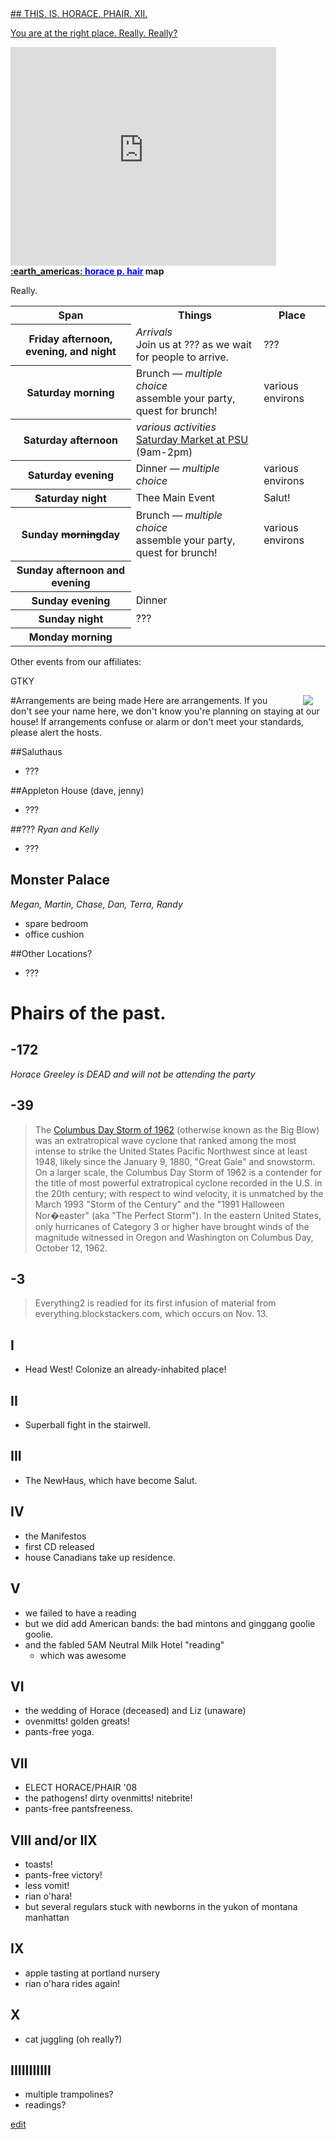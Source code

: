 <a class="anchor" href="#look-at-me" name="look-at-me">
## THIS. IS. HORACE. PHAIR. XII.

You are at the right place. Really. Really?

<iframe width="425" height="350" frameborder="0" scrolling="no" marginheight="0" marginwidth="0" src="http://maps.google.com/maps/ms?hl=en&amp;ie=UTF8&amp;hq=&amp;hnear=Portland,+Oregon&amp;msa=0&amp;msid=116469707736573020051.00045795ab44f482df768&amp;ll=45.557018,-122.656141&amp;spn=0.136784,0.220757&amp;output=embed"></iframe><strong>:earth_americas: <a href="http://maps.google.com/maps/ms?hl=en&amp;ie=UTF8&amp;hq=&amp;hnear=Portland,+Oregon&amp;msa=0&amp;msid=116469707736573020051.00045795ab44f482df768&amp;ll=45.557018,-122.656141&amp;spn=0.136784,0.220757&amp;source=embed" style="color:#0000FF;text-align:left">horace p. hair</a>  map <i class="icon-new-window"></i></strong>

Really.

<table width="80%" cellspacing="0" cellpadding="3"><tr><th>Span</th><th>Things</th><th>Place</th></tr>

<tr><th>Friday afternoon, evening, and night</th><td><em>Arrivals</em><br />
Join us at ??? as we wait for people to arrive.</td><td>???</td></tr>

<tr><th>Saturday morning</th><td>Brunch &mdash; <em>multiple choice</em><br />
assemble your party, quest for brunch!
</td><td>various environs
</td></tr>

<tr><th>Saturday afternoon</th><td><em>various activities</em><br />
<a href="http://www.portlandfarmersmarket.org/markets/psu/">Saturday Market at PSU</a> (9am-2pm)<br />
</td><td>
</td></tr>

<tr><th>Saturday evening</th><td>Dinner &mdash; <em>multiple choice</em><br />
</td><td>various environs
</td></tr>

<tr><th>Saturday night</th><td>Thee Main Event<br />
</td><td>Salut!
</td></tr>

<tr><th>Sunday <strike>morning</strike>day</th><td>Brunch &mdash;
<em>multiple choice</em><br />
assemble your party, quest for brunch!
</td><td>various environs
</td></tr>

<tr><th>Sunday afternoon and evening</th><td>
</td><td>
</td></tr>

<tr><th>Sunday evening</th><td> Dinner <br />
</td><td>
</td></tr>

<tr><th>Sunday night</th><td> ??? <br />
</td><td>
</td></tr>

<tr><th>Monday morning</th><td></td><td></td></tr>
</table>



Other events from our affiliates:
 
<div class="backgroundtext"><span class="backgroundtext">GTKY</span></div>

#Arrangements are being made
<img src="http://img84.imageshack.us/img84/2983/rowanandpaulanimationaf0.gif" align="right" hspace="20">Here are arrangements. If you don't see your name here, we don't know you're planning on staying at our house! If arrangements confuse or alarm or don't meet your standards, please alert the hosts.

##Saluthaus
<em></em>
* ???

##Appleton House (dave, jenny)
* ???

##???
<em>Ryan and Kelly</em>

* ???

## Monster Palace
<em>Megan, Martin, Chase, Dan, Terra, Randy</em>

* spare bedroom
* office cushion

##Other Locations?
* ???
 

# <a name="will_happen"></a><span title="something witty">Phairs of the past.</span>

## -172
<em>Horace Greeley is DEAD and will not be attending the
party</em>

## -39
> The [Columbus Day Storm of 1962](http://en.wikipedia.org/wiki/Columbus_Day_Storm_of_1962) 
> (otherwise known as the Big Blow) was an extratropical wave cyclone that ranked among the most 
> intense to strike the United States Pacific Northwest since at least 1948, likely since the 
> January 9, 1880, "Great Gale" and snowstorm. On a larger scale, the Columbus Day Storm of 1962 is 
> a contender for the title of most powerful extratropical cyclone recorded in the U.S. in the 20th 
> century; with respect to wind velocity, it is unmatched by the March 1993 "Storm of the Century" 
> and the "1991 Halloween Nor�easter" (aka "The Perfect Storm"). In the eastern United States, only 
> hurricanes of Category 3 or higher have brought winds of the magnitude witnessed in Oregon and 
> Washington on Columbus Day, October 12, 1962.

## -3
> Everything2 is readied for its first infusion of material from everything.blockstackers.com, which occurs on Nov. 13.

## I &nbsp;
* Head West! Colonize an already-inhabited place!

## II
* Superball fight in the stairwell.

## III
* The NewHaus, which have become Salut.

## IV
* the Manifestos
* first CD released
* house Canadians take up residence.

## V
* we failed to have a reading
* but we did add American bands: the bad mintons and ginggang goolie goolie.
* and the fabled 5AM Neutral Milk Hotel "reading"
  * which was awesome 

## VI
* the wedding of Horace (deceased) and Liz (unaware)
* ovenmitts!  golden greats! 
* pants-free yoga.

## VII
* ELECT HORACE/PHAIR '08
* the pathogens! dirty ovenmitts!  nitebrite!
* pants-free pantsfreeness.

## VIII and/or IIX
* toasts!
* pants-free victory!
* less vomit!
* rian o'hara!
* but several regulars stuck with newborns in the yukon of montana manhattan 

## IX
* apple tasting at portland nursery
* rian o'hara rides again!

## X
* cat juggling (oh really?)

## IIIIIIIIIII
* multiple trampolines?
* readings?

[edit](/potato)
